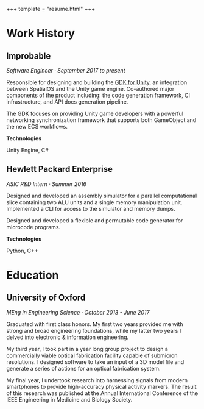 +++
template = "resume.html"
+++

# Work History

## Improbable

_Software Engineer · September 2017 to present_

Responsible for designing and building the [GDK for Unity](https://github.com/spatialos/gdk-for-unity), an integration between SpatialOS and the Unity game engine. Co-authored major components of the product including: the code generation framework, CI infrastructure, and API docs generation pipeline. 

The GDK focuses on providing Unity game developers with a powerful networking synchronization framework that supports both GameObject and the new ECS workflows.

**Technologies**

Unity Engine, C#

## Hewlett Packard Enterprise

_ASIC R&D Intern · Summer 2016_

Designed and developed an assembly simulator for a parallel computational slice containing two ALU units and a single memory manipulation unit. Implemented a CLI for access to the simulator and memory dumps.

Designed and developed a flexible and permutable code generator for microcode programs.

**Technologies**

Python, C++

# Education

## University of Oxford

_MEng in Engineering Science · October 2013 - June 2017_

Graduated with first class honors. My first two years provided me with strong and broad engineering foundations, while my latter two years I delved into electronic & information engineering.

My third year, I took part in a year long group project to design a commercially viable optical fabrication facility capable of submicron resolutions. I designed software to take an input of a 3D model file and generate a series of actions for an optical fabrication system.

My final year, I undertook research into harnessing signals from modern smartphones to provide high-accuracy physical activity markers. The result of this research was published at the Annual International Conference of the IEEE Engineering in Medicine and Biology Society.